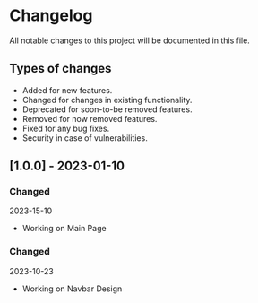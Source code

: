# Changelog

All notable changes to this project will be documented in this file.

## Types of changes

- Added for new features.
- Changed for changes in existing functionality.
- Deprecated for soon-to-be removed features.
- Removed for now removed features.
- Fixed for any bug fixes.
- Security in case of vulnerabilities.

## [1.0.0] - 2023-01-10

### Changed

2023-15-10

- Working on Main Page

### Changed

2023-10-23

- Working on Navbar Design
